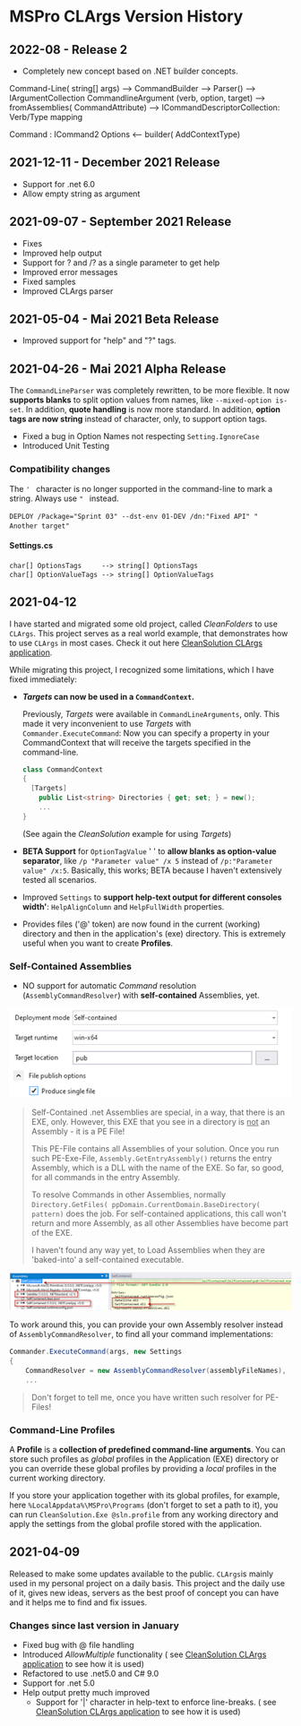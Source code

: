 # MSPro CLArgs Version History

## 2022-08 - Release 2

* Completely new concept based on .NET builder concepts.

Command-Line( string[] args)
--> CommandBuilder
--> Parser() -->  IArgumentCollection
CommandlineArgument (verb, option, target)
--> fromAssemblies( CommandAttribute)
-->  ICommandDescriptorCollection: Verb/Type mapping

Command : ICommand2
Options <-- builder( AddContextType)

## 2021-12-11 - December 2021 Release

* Support for .net 6.0
* Allow empty string as argument

## 2021-09-07 - September 2021 Release

* Fixes
* Improved help output
* Support for ? and /? as a single parameter to get help
* Improved error messages
* Fixed samples
* Improved CLArgs parser

## 2021-05-04 - Mai 2021 Beta Release

* Improved support for "help" and "?" tags.

## 2021-04-26 - Mai 2021 Alpha Release

The `CommandLineParser` was completely rewritten, to be more flexible. It now **supports blanks** to split option values
from names, like `--mixed-option is-set`. In addition, **quote handling** is now more standard. In addition, **option
tags are now string** instead of character, only, to support option tags.

* Fixed a bug in Option Names not respecting `Setting.IgnoreCase`
* Introduced Unit Testing

### Compatibility changes

The `' ` character is no longer supported in the command-line to mark a string. Always use `" ` instead.

`DEPLOY /Package="Sprint 03" --dst-env 01-DEV /dn:"Fixed API" "  Another target"`

#### Settings.cs

```
char[] OptionsTags     --> string[] OptionsTags
char[] OptionValueTags --> string[] OptionValueTags
```

## 2021-04-12

I have started and migrated some old project, called *CleanFolders* to use `CLArgs`. This project serves as a real world
example, that demonstrates how to use `CLArgs` in most cases. Check it out
here [CleanSolution CLArgs application](https://github.com/msc4266/CleanSolution).

While migrating this project, I recognized some limitations, which I have fixed immediately:

* ***Targets* can now be used in a `CommandContext`.**

  Previously, *Targets* were available in `CommandLineArguments`, only. This made it very inconvenient to use *Targets*
  with `Commander.ExecuteCommand`:
  Now you can specify a property in your CommandContext that will receive the targets specified in the command-line.

  ```csharp
  class CommandContext
  {
  	[Targets]
      public List<string> Directories { get; set; } = new();
      ...
  }
  ```
  (See again the *CleanSolution* example for using *Targets*)

* **BETA Support** for `OptionTagValue` '  ' to **allow blanks as option-value separator**,
  like `/p "Parameter value" /x 5` instead of `/p:"Parameter value" /x:5`.
  Basically, this works; BETA because I haven't extensively tested all scenarios.

* Improved `Settings` to **support help-text output for different consoles width'**: `HelpAlignColumn`
  and `HelpFullWidth` properties.

* Provides files ('@' token) are now found in the current (working) directory and then in the application's (exe)
  directory. This is extremely useful when you want to create **Profiles**.

### Self-Contained Assemblies

* NO support for automatic *Command* resolution (`AssemblyCommandResolver`) with **self-contained** Assemblies, yet.

![image-20210412144502887](README.assets/image-20210412144502887.png)

> Self-Contained .net Assemblies are special, in a way, that there is an EXE, only. However, this EXE that you see in a
> directory is <u>not</u> an Assembly - it is a PE File!
>
> This PE-File contains all Assemblies of your solution. Once you run such PE-Exe-File, `Assembly.GetEntryAssembly()`
> returns the entry Assembly, which is a DLL with the name of the EXE. So far, so good, for all commands in the entry
> Assembly.
>
> To resolve Commands in other Assemblies, normally `Directory.GetFiles( ppDomain.CurrentDomain.BaseDirectory( pattern)`
> does the job. For self-contained applications, this call won't return and more Assembly, as all other Assemblies have
> become part of the EXE.
>
> I haven't found any way yet, to Load Assemblies when they are 'baked-into' a self-contained executable.

![image-20210412144845517](README.assets/image-20210412144845517.png)

To work around this, you can provide your own Assembly resolver instead of `AssemblyCommandResolver`, to find all your
command implementations:

```csharp
Commander.ExecuteCommand(args, new Settings
{
	CommandResolver = new AssemblyCommandResolver(assemblyFileNames),
    ...
```

> Don't forget to tell me, once you have written such resolver for PE-Files!

### Command-Line Profiles

A **Profile** is a **collection of predefined command-line arguments**. You can store such profiles as *global* profiles
in the Application (EXE) directory or you can override these global profiles by providing a *local* profiles in the
current working directory.

If you store your application together with its global profiles, for example, here
`%LocalAppdata%\MSPro\Programs` (don't forget to set a path to it), you can run `CleanSolution.Exe @sln.profile`  from
any working directory and apply the settings from the global profile stored with the application.

## 2021-04-09

Released to make some updates available to the public. `CLArgs`is mainly used in my personal project on a daily basis.
This project and the daily use of it, gives new ideas, servers as the best proof of concept you can have and it helps me
to find and fix issues.

### Changes since last version in January

* Fixed bug with @ file handling
* Introduced *AllowMultiple* functionality
  (
  see [CleanSolution CLArgs application](https://github.com/msc4266/CleanSolution/blob/main/src/CleanSolution.Command/CommandContext.cs)
  to see how it is used)
* Refactored to use .net5.0 and C# 9.0
* Support for .net 5.0
* Help output pretty much improved
    * Support for '|' character in help-text to enforce line-breaks.
      (
      see [CleanSolution CLArgs application](https://github.com/msc4266/CleanSolution/blob/main/src/CleanSolution.Command/CommandContext.cs)
      to see how it is used)

